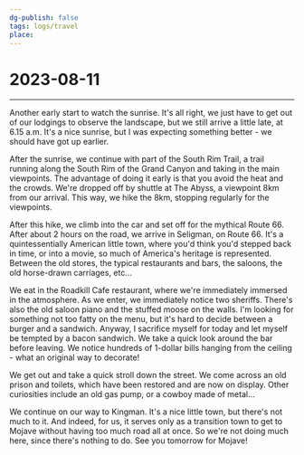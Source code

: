 ```yaml
---
dg-publish: false
tags: logs/travel
place: 
---
```

# 2023-08-11
---
Another early start to watch the sunrise. It's all right, we just have to get out of our lodgings to observe the landscape, but we still arrive a little late, at 6.15 a.m. It's a nice sunrise, but I was expecting something better - we should have got up earlier.

After the sunrise, we continue with part of the South Rim Trail, a trail running along the South Rim of the Grand Canyon and taking in the main viewpoints. The advantage of doing it early is that you avoid the heat and the crowds. We're dropped off by shuttle at The Abyss, a viewpoint 8km from our arrival. This way, we hike the 8km, stopping regularly for the viewpoints.

After this hike, we climb into the car and set off for the mythical Route 66. After about 2 hours on the road, we arrive in Seligman, on Route 66. It's a quintessentially American little town, where you'd think you'd stepped back in time, or into a movie, so much of America's heritage is represented. Between the old stores, the typical restaurants and bars, the saloons, the old horse-drawn carriages, etc...

We eat in the Roadkill Cafe restaurant, where we're immediately immersed in the atmosphere. As we enter, we immediately notice two sheriffs. There's also the old saloon piano and the stuffed moose on the walls. I'm looking for something not too fatty on the menu, but it's hard to decide between a burger and a sandwich. Anyway, I sacrifice myself for today and let myself be tempted by a bacon sandwich. We take a quick look around the bar before leaving. We notice hundreds of 1-dollar bills hanging from the ceiling - what an original way to decorate!

We get out and take a quick stroll down the street. We come across an old prison and toilets, which have been restored and are now on display. Other curiosities include an old gas pump, or a cowboy made of metal...

We continue on our way to Kingman. It's a nice little town, but there's not much to it. And indeed, for us, it serves only as a transition town to get to Mojave without having too much road all at once. So we're not doing much here, since there's nothing to do. See you tomorrow for Mojave!